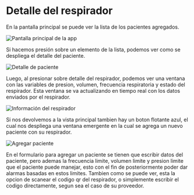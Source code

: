 # Detalle del respirador

En la pantalla principal se puede ver la lista de los pacientes agregados.

![Pantalla principal de la app](../img/listapacientes.jpeg)

Si hacemos presión sobre un elemento de la lista, podemos ver como se despliega el detalle del paciente.

![Detalle de paciente](../img/listapacientes_detalle.jpeg)

Luego, al presionar sobre detalle del respirador, podemos ver una ventana con las variables de presion, volumen, frecuencia respiratoria y estado del respirador. Esta ventana se va actualizando en tiempo real con los datos enviados por el respirador.

![Información del respirador](../img/detalle_respirador.jpeg)

Si nos devolvemos a la vista principal tambien hay un boton flotante azul, el cual nos despliega una ventana emergente en la cual se agrega un nuevo paciente con su respirador.

![Agregar paciente](../img/agregar_usuario.jpeg)

En el formulario para agregar un paciente se tienen que escribir datos del paciente, pero ademas la frecuencia limite, volumen limite y presion limite que el paciente puede manejar, esto con el fin de posteriormente poder dar alarmas basadas en estos limites. Tambien como se puede ver, esta la opcion de scanear el codigo qr del respirador, o simplemente escribir el codigo directamente, segun sea el caso de su proveedor.